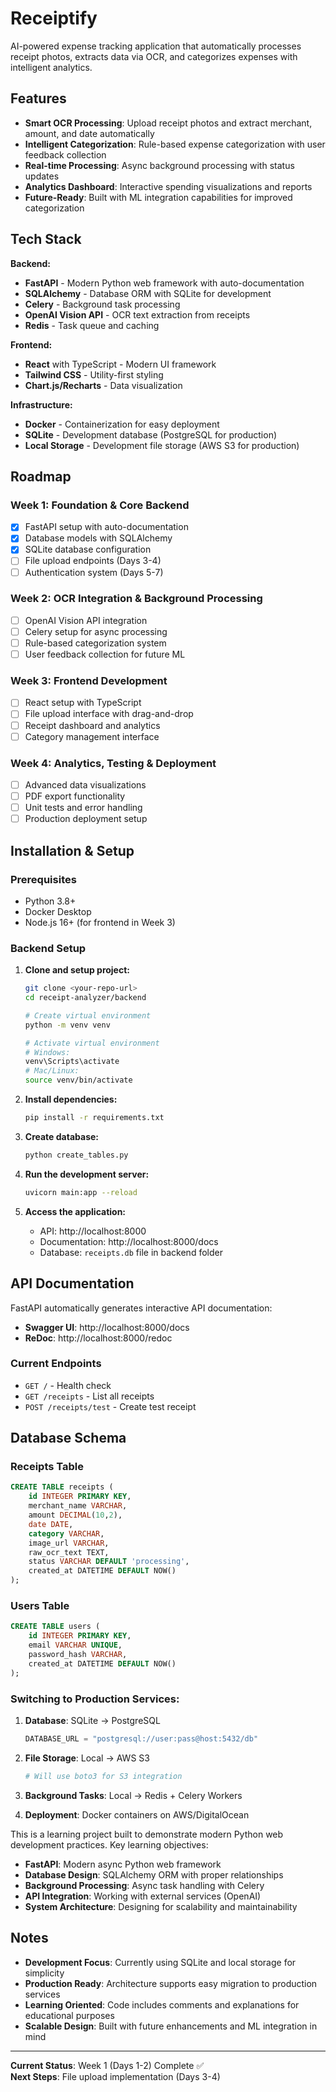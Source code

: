 # Receiptify

AI-powered expense tracking application that automatically processes receipt photos, extracts data via OCR, and categorizes expenses with intelligent analytics.

## Features

- **Smart OCR Processing**: Upload receipt photos and extract merchant, amount, and date automatically
- **Intelligent Categorization**: Rule-based expense categorization with user feedback collection
- **Real-time Processing**: Async background processing with status updates
- **Analytics Dashboard**: Interactive spending visualizations and reports
- **Future-Ready**: Built with ML integration capabilities for improved categorization

## Tech Stack

**Backend:**
- **FastAPI** - Modern Python web framework with auto-documentation
- **SQLAlchemy** - Database ORM with SQLite for development
- **Celery** - Background task processing
- **OpenAI Vision API** - OCR text extraction from receipts
- **Redis** - Task queue and caching 

**Frontend:**
- **React** with TypeScript - Modern UI framework
- **Tailwind CSS** - Utility-first styling
- **Chart.js/Recharts** - Data visualization

**Infrastructure:**
- **Docker** - Containerization for easy deployment
- **SQLite** - Development database (PostgreSQL for production)
- **Local Storage** - Development file storage (AWS S3 for production)

## Roadmap

### Week 1: Foundation & Core Backend
- [x] FastAPI setup with auto-documentation
- [x] Database models with SQLAlchemy
- [x] SQLite database configuration
- [ ] File upload endpoints (Days 3-4)
- [ ] Authentication system (Days 5-7)

### Week 2: OCR Integration & Background Processing
- [ ] OpenAI Vision API integration
- [ ] Celery setup for async processing
- [ ] Rule-based categorization system
- [ ] User feedback collection for future ML

### Week 3: Frontend Development
- [ ] React setup with TypeScript
- [ ] File upload interface with drag-and-drop
- [ ] Receipt dashboard and analytics
- [ ] Category management interface

### Week 4: Analytics, Testing & Deployment
- [ ] Advanced data visualizations
- [ ] PDF export functionality
- [ ] Unit tests and error handling
- [ ] Production deployment setup

## Installation & Setup

### Prerequisites
- Python 3.8+
- Docker Desktop
- Node.js 16+ (for frontend in Week 3)

### Backend Setup

1. **Clone and setup project:**
   ```bash
   git clone <your-repo-url>
   cd receipt-analyzer/backend
   
   # Create virtual environment
   python -m venv venv
   
   # Activate virtual environment
   # Windows:
   venv\Scripts\activate
   # Mac/Linux:
   source venv/bin/activate
   ```

2. **Install dependencies:**
   ```bash
   pip install -r requirements.txt
   ```

3. **Create database:**
   ```bash
   python create_tables.py
   ```

4. **Run the development server:**
   ```bash
   uvicorn main:app --reload
   ```

5. **Access the application:**
   - API: http://localhost:8000
   - Documentation: http://localhost:8000/docs
   - Database: `receipts.db` file in backend folder

## API Documentation

FastAPI automatically generates interactive API documentation:
- **Swagger UI**: http://localhost:8000/docs
- **ReDoc**: http://localhost:8000/redoc

### Current Endpoints

- `GET /` - Health check
- `GET /receipts` - List all receipts
- `POST /receipts/test` - Create test receipt

## Database Schema

### Receipts Table
```sql
CREATE TABLE receipts (
    id INTEGER PRIMARY KEY,
    merchant_name VARCHAR,
    amount DECIMAL(10,2),
    date DATE,
    category VARCHAR,
    image_url VARCHAR,
    raw_ocr_text TEXT,
    status VARCHAR DEFAULT 'processing',
    created_at DATETIME DEFAULT NOW()
);
```

### Users Table
```sql
CREATE TABLE users (
    id INTEGER PRIMARY KEY,
    email VARCHAR UNIQUE,
    password_hash VARCHAR,
    created_at DATETIME DEFAULT NOW()
);
```

### Switching to Production Services:

1. **Database**: SQLite → PostgreSQL
   ```python
   DATABASE_URL = "postgresql://user:pass@host:5432/db"
   ```

2. **File Storage**: Local → AWS S3
   ```python
   # Will use boto3 for S3 integration
   ```

3. **Background Tasks**: Local → Redis + Celery Workers
4. **Deployment**: Docker containers on AWS/DigitalOcean

This is a learning project built to demonstrate modern Python web development practices. Key learning objectives:

- **FastAPI**: Modern async Python web framework
- **Database Design**: SQLAlchemy ORM with proper relationships
- **Background Processing**: Async task handling with Celery
- **API Integration**: Working with external services (OpenAI)
- **System Architecture**: Designing for scalability and maintainability

## Notes

- **Development Focus**: Currently using SQLite and local storage for simplicity
- **Production Ready**: Architecture supports easy migration to production services
- **Learning Oriented**: Code includes comments and explanations for educational purposes
- **Scalable Design**: Built with future enhancements and ML integration in mind


---

**Current Status**: Week 1 (Days 1-2) Complete ✅  
**Next Steps**: File upload implementation (Days 3-4)

